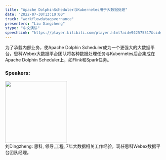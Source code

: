 ```yaml
---
title: "Apache DolphinScheduler与Kubernetes用于大数据处理"
date: "2022-07-30T13:10:00"
track: "workflowdatagovernance"
presenters: "Liu Dingzheng"
stype: "中文演讲"
speechLink: "https://player.bilibili.com/player.html?aid=942575517&cid=817760221&page=1"
---
```

为了承载内部业务，使Apache Dolphin Scheduler成为一个更强大的大数据平台，思科Webex大数据平台团队将各种数据处理任务与Kubernetes后台集成在Apache Dolphin Scheduler上，如Flink和Spark任务。
 ### Speakers: 
 <img src="images/speaker/1065.png" width="200" /><br>刘Dingzheng: 思科, 领导,工程, 7年大数据相关工作经验，现任思科Webex数据平台团队经理。

 